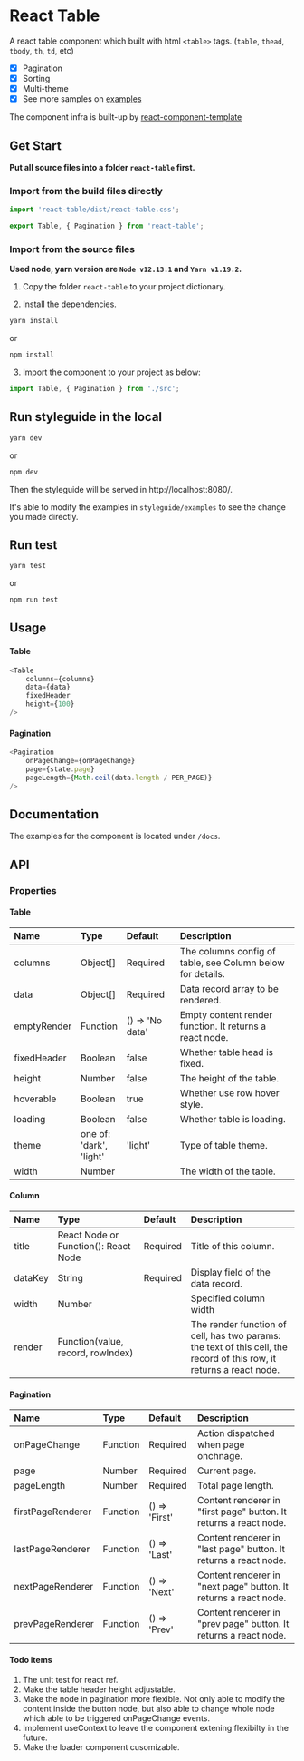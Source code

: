 # React Table

A react table component which built with html `<table>` tags. (`table`, `thead`, `tbody`, `th`, `td`, etc)
- [x] Pagination
- [x] Sorting
- [x] Multi-theme
- [x] See more samples on [examples](https://ashleyyang0610.github.io/react-table/)

The component infra is built-up by [react-component-template](https://github.com/trendmicro-frontend/react-component-template)

## Get Start

**Put all source files into a folder `react-table` first.**

### Import from the build files directly

```js
import 'react-table/dist/react-table.css';

export Table, { Pagination } from 'react-table';
```

### Import from the source files

**Used node, yarn version are `Node v12.13.1` and `Yarn v1.19.2`.**

1. Copy the folder `react-table` to your project dictionary.

2. Install the dependencies.

```js
yarn install
```
or
```js
npm install
```

3. Import the component to your project as below:

```js
import Table, { Pagination } from './src';
```

## Run styleguide in the local

```js
yarn dev
```
or
```js
npm dev
```

Then the styleguide will be served in http://localhost:8080/.

It's able to modify the examples in `styleguide/examples` to see the change you made directly.

## Run test

```js
yarn test
```
or
```js
npm run test
```

## Usage

#### Table
```js
<Table
    columns={columns}
    data={data}
    fixedHeader
    height={100}
/>
```

#### Pagination

```js
<Pagination
    onPageChange={onPageChange}
    page={state.page}
    pageLength={Math.ceil(data.length / PER_PAGE)}
/>
```

## Documentation

The examples for the component is located under `/docs`.

## API

### Properties

#### Table

| Name       | Type                           | Default       | Description                                               |
| :--------- | :----------------------------- | :------------ | :-------------------------------------------------------- |
| columns    | Object[]                       | Required      | The columns config of table, see Column below for details.|
| data       | Object[]                       | Required      | Data record array to be rendered.                         |
| emptyRender| Function                       |() => 'No data'| Empty content render function. It returns a react node.   |
| fixedHeader| Boolean                        | false         | Whether table head is fixed.                              |
| height     | Number                         | false         | The height of the table.                                  |
| hoverable  | Boolean                        | true          | Whether use row hover style.                              |
| loading    | Boolean                        | false         | Whether table is loading.                                 |
| theme      | one of:<br>'dark',<br>'light'  | 'light'       | Type of table theme.                                      |
| width      | Number                         |               | The width of the table.                                   |

#### Column

| Name   | Type                                 | Default  | Description                                               |
| :----- | :----------------------------------- | :------- | :-------------------------------------------------------- |
| title  | React Node or Function(): React Node | Required | Title of this column.                                     |
| dataKey| String                               | Required | Display field of the data record.                         |
| width  | Number                               |          | Specified column width                                    |
| render | Function(value, record, rowIndex)    |          | The render function of cell, has two params: the text of this cell, the record of this row, it returns a react node.                                         |

#### Pagination

| Name             | Type                  | Default       | Description                                               |
| :--------------- | :-------------------- | :------------ | :-------------------------------------------------------- |
| onPageChange     | Function              | Required      | Action dispatched when page onchnage.                     |
| page             | Number                | Required      | Current page.                                             |
| pageLength       | Number                | Required      | Total page length.                                        |
| firstPageRenderer| Function              |() => 'First'  | Content renderer in "first page" button. It returns a react node.|
| lastPageRenderer | Function              |() => 'Last'   | Content renderer in "last page" button. It returns a react node.|
| nextPageRenderer | Function              |() => 'Next'   | Content renderer in "next page" button. It returns a react node.|
| prevPageRenderer | Function              |() => 'Prev'   | Content renderer in "prev page" button. It returns a react node.|


#### Todo items

1. The unit test for react ref.
2. Make the table header height adjustable.
3. Make the node in pagination more flexible. Not only able to modify the content inside the button node, but also able to change whole node which able to be triggered onPageChange events.
4. Implement useContext to leave the component extening flexibilty in the future.
5. Make the loader component cusomizable.
